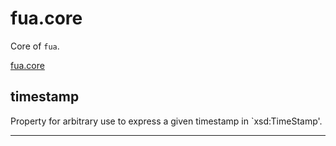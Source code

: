 # fua.core

Core of `fua`.

[fua.core](./fua.core.ttl)

## timestamp

Property for arbitrary use to express a given timestamp in `xsd:TimeStamp'.

---